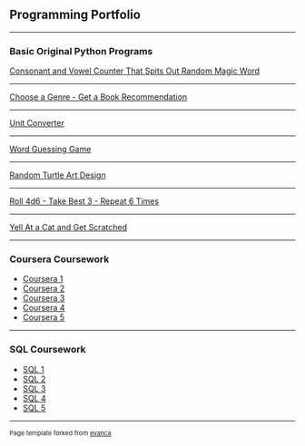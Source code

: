## Programming Portfolio

---

### Basic Original Python Programs

[Consonant and Vowel Counter That Spits Out Random Magic Word](/sample_page)


---

[Choose a Genre - Get a Book Recommendation](/project2)


---
[Unit Converter](/project3)


---
[Word Guessing Game](/project4)

---

[Random Turtle Art Design](/project5)

---

[Roll 4d6 - Take Best 3 - Repeat 6 Times](/project6)

---

[Yell At a Cat and Get Scratched](/project7)

---

### Coursera Coursework

- [Coursera 1](http://example.com/)
- [Coursera 2](http://example.com/)
- [Coursera 3](http://example.com/)
- [Coursera 4](http://example.com/)
- [Coursera 5](http://example.com/)

---


### SQL Coursework

- [SQL 1](http://example.com/)
- [SQL 2](http://example.com/)
- [SQL 3](http://example.com/)
- [SQL 4](http://example.com/)
- [SQL 5](http://example.com/)


---
<p style="font-size:11px">Page template forked from <a href="https://github.com/evanca/quick-portfolio">evanca</a></p>
<!-- Remove above link if you don't want to attibute -->
